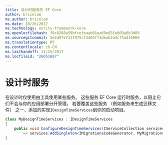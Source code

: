 ```yaml
---
title: 设计时服务的 EF Core
author: bricelam
ms.author: bricelam
ms.date: 10/26/2017
ms.technology: entity-framework-core
ms.openlocfilehash: f9c8208a59bfcefeaab01ea69e65fe809a0b3d89
ms.sourcegitcommit: 5e2d97e731f975cf3405ff3deab2a3c75ad1b969
ms.translationtype: MT
ms.contentlocale: zh-CN
ms.lasthandoff: 11/15/2017
ms.locfileid: "26053687"
---
```

<a name="design-time-services"></a>设计时服务
====================
在设计时仅使用由工具使用某些服务。 这些服务 EF Core 运行时服务，以阻止它们不会与你的应用部署分开管理。 若要覆盖这些服务 （例如服务来生成迁移文件） 之一，添加的实现`IDesignTimeServices`到你的启动项目。

``` csharp
class MyDesignTimeServices : IDesignTimeServices
{
    public void ConfigureDesignTimeServices(IServiceCollection services)
        => services.AddSingleton<IMigrationsCodeGenerator, MyMigrationsCodeGenerator>()
}
```
